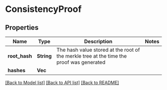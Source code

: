 # ConsistencyProof

## Properties

Name | Type | Description | Notes
------------ | ------------- | ------------- | -------------
**root_hash** | **String** | The hash value stored at the root of the merkle tree at the time the proof was generated | 
**hashes** | **Vec<String>** |  | 

[[Back to Model list]](../README.md#documentation-for-models) [[Back to API list]](../README.md#documentation-for-api-endpoints) [[Back to README]](../README.md)


